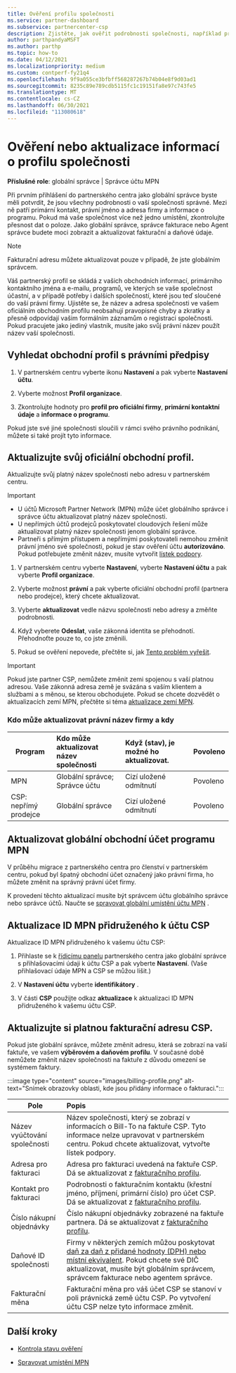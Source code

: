 ```yaml
---
title: Ověření profilu společnosti
ms.service: partner-dashboard
ms.subservice: partnercenter-csp
description: Zjistěte, jak ověřit podrobnosti společnosti, například primární kontakt, adresu a informace o programu. Můžete také aktualizovat své právní a fakturační adresy.
author: parthpandyaMSFT
ms.author: parthp
ms.topic: how-to
ms.date: 04/12/2021
ms.localizationpriority: medium
ms.custom: contperf-fy21q4
ms.openlocfilehash: 9f9a055ce3bfbff568287267b74b04e8f9d03ad1
ms.sourcegitcommit: 8235c89e789cdb5115fc1c19151fa8e97c743fe5
ms.translationtype: MT
ms.contentlocale: cs-CZ
ms.lasthandoff: 06/30/2021
ms.locfileid: "113080618"
---
```

# <a name="verify-or-update-your-company-profile-information"></a>Ověření nebo aktualizace informací o profilu společnosti 

**Příslušné role**: globální správce | Správce účtu MPN

Při prvním přihlášení do partnerského centra jako globální správce byste měli potvrdit, že jsou všechny podrobnosti o vaší společnosti správné. Mezi ně patří primární kontakt, právní jméno a adresa firmy a informace o programu. Pokud má vaše společnost více než jedno umístění, zkontrolujte přesnost dat o poloze. Jako globální správce, správce fakturace nebo Agent správce budete moci zobrazit a aktualizovat fakturační a daňové údaje.

> [!NOTE]
> Fakturační adresu můžete aktualizovat pouze v případě, že jste globálním správcem.

Váš partnerský profil se skládá z vašich obchodních informací, primárního kontaktního jména a e-mailu, programů, ve kterých se vaše společnost účastní, a v případě potřeby i dalších společností, které jsou teď sloučené do vaší právní firmy. Ujistěte se, že název a adresa společnosti ve vašem oficiálním obchodním profilu neobsahují pravopisné chyby a zkratky a přesně odpovídají vašim formálním záznamům o registraci společnosti. Pokud pracujete jako jediný vlastník, musíte jako svůj právní název použít název vaší společnosti.


## <a name="locate-the-legal-business-profile"></a>Vyhledat obchodní profil s právními předpisy

1. V partnerském centru vyberte ikonu **Nastavení** a pak vyberte **Nastavení účtu**.
 
1. Vyberte možnost **Profil organizace**. 

2. Zkontrolujte hodnoty pro **profil pro oficiální firmy**, **primární kontaktní údaje** a **informace o programu**.

Pokud jste své jiné společnosti sloučili v rámci svého právního podnikání, můžete si také projít tyto informace. 

## <a name="update-your-legal-business-profile"></a>Aktualizujte svůj oficiální obchodní profil. 

Aktualizujte svůj platný název společnosti nebo adresu v partnerském centru.

>[!Important]
>- U účtů Microsoft Partner Network (MPN) může účet globálního správce i správce účtu aktualizovat platný název společnosti.
>- U nepřímých účtů prodejců poskytovatel cloudových řešení může aktualizovat platný název společnosti jenom globální správce. 
>- Partneři s přímým přístupem a nepřímými poskytovateli nemohou změnit právní jméno své společnosti, pokud je stav ověření účtu **autorizováno**. Pokud potřebujete změnit název, musíte vytvořit [lístek podpory](https://partner.microsoft.com/dashboard/support/servicerequests/create?stage=2&topicid=eb74583c-61b3-2124-bffc-00920e0ae772).



1. V partnerském centru vyberte **Nastavení**, vyberte **Nastavení účtu** a pak vyberte **Profil organizace**.

2. Vyberte možnost **právní** a pak vyberte oficiální obchodní profil (partnera nebo prodejce), který chcete aktualizovat.

1. Vyberte **aktualizovat** vedle názvu společnosti nebo adresy a změňte podrobnosti.
 
1. Když vyberete **Odeslat**, vaše zákonná identita se přehodnotí. Přehodnoťte pouze to, co jste změnili.

1. Pokud se ověření nepovede, přečtěte si, jak [Tento problém vyřešit](verification-responses.md).

>[!Important]
>Pokud jste partner CSP, nemůžete změnit zemi spojenou s vaší platnou adresou. Vaše zákonná adresa země je svázána s vaším klientem a službami a s měnou, se kterou obchodujete. Pokud se chcete dozvědět o aktualizacích zemí MPN, přečtěte si téma  [aktualizace zemí MPN](manage-locations.md#change-country-of-partner-global-account).


### <a name="who-can-update-legal-business-name-and-when"></a>Kdo může aktualizovat právní název firmy a kdy

|**Program**|**Kdo může aktualizovat název společnosti**|**Když (stav), je možné ho aktualizovat.**|**Povoleno**|
|---------------------|:-------------------------------|:------------|:-----------------|
MPN|Globální správce; Správce účtu|Cizí uložené odmítnutí| Povoleno|
|CSP: nepřímý prodejce|Globální správce|Cizí uložené odmítnutí| Povoleno|


## <a name="update-your-mpn-global-business-account"></a>Aktualizovat globální obchodní účet programu MPN

V průběhu migrace z partnerského centra pro členství v partnerském centru, pokud byl špatný obchodní účet označený jako právní firma, ho můžete změnit na správný právní účet firmy.

K provedení těchto aktualizací musíte být správcem účtu globálního správce nebo správce účtů. Naučte se [spravovat globální umístění účtu MPN](manage-locations.md) .


## <a name="update-your-mpn-id-associated-with-your-csp-account"></a>Aktualizace ID MPN přidruženého k účtu CSP

Aktualizace ID MPN přidruženého k vašemu účtu CSP:

1. Přihlaste se k [řídicímu panelu](https://partner.microsoft.com/dashboard/home) partnerského centra jako globální správce s přihlašovacími údaji k účtu CSP a pak vyberte **Nastavení**. (Vaše přihlašovací údaje MPN a CSP se můžou lišit.)
 
1. V **Nastavení účtu** vyberte **identifikátory** .

1. V části **CSP** použijte odkaz **aktualizace** k aktualizaci ID MPN přidruženého k vašemu účtu CSP. 


## <a name="update-your-csp-legal-billing-address"></a>Aktualizujte si platnou fakturační adresu CSP.

Pokud jste globální správce, můžete změnit adresu, která se zobrazí na vaší faktuře, ve vašem **výběrovém a daňovém profilu**. V současné době nemůžete změnit název společnosti na faktuře z důvodu omezení se systémem faktury.

:::image type="content" source="images/billing-profile.png" alt-text="Snímek obrazovky oblasti, kde jsou přidány informace o fakturaci.":::

|**Pole**  |**Popis**|  
|---------------------|:------------------|
|Název vyúčtování společnosti|Název společnosti, který se zobrazí v informacích o Bill-To na faktuře CSP.  Tyto informace nelze upravovat v partnerském centru.  Pokud chcete aktualizovat, vytvořte lístek podpory.|
|Adresa pro fakturaci|Adresa pro fakturaci uvedená na faktuře CSP. Dá se aktualizovat z [fakturačního profilu](https://partner.microsoft.com/dashboard/account/v3/accountsettings/billingprofile#commercial).|
|Kontakt pro fakturaci|Podrobnosti o fakturačním kontaktu (křestní jméno, příjmení, primární číslo) pro účet CSP.  Dá se aktualizovat z [fakturačního profilu](https://partner.microsoft.com/dashboard/account/v3/accountsettings/billingprofile#commercial).|
|Číslo nákupní objednávky|Číslo nákupní objednávky zobrazené na faktuře partnera. Dá se aktualizovat z [fakturačního profilu](https://partner.microsoft.com/dashboard/account/v3/accountsettings/billingprofile#commercial).|
|Daňové ID společnosti|Firmy v některých zemích můžou poskytovat [daň za daň z přidané hodnoty (DPH) nebo místní ekvivalent](./organization-tax-info.md). Pokud chcete své DIČ aktualizovat, musíte být globálním správcem, správcem fakturace nebo agentem správce.|
|Fakturační měna|Fakturační měna pro váš účet CSP se stanoví v poli právnická země účtu CSP.  Po vytvoření účtu CSP nelze tyto informace změnit.|

## <a name="next-steps"></a>Další kroky

- [Kontrola stavu ověření](verification-responses.md)

- [Spravovat umístění MPN](manage-locations.md)
